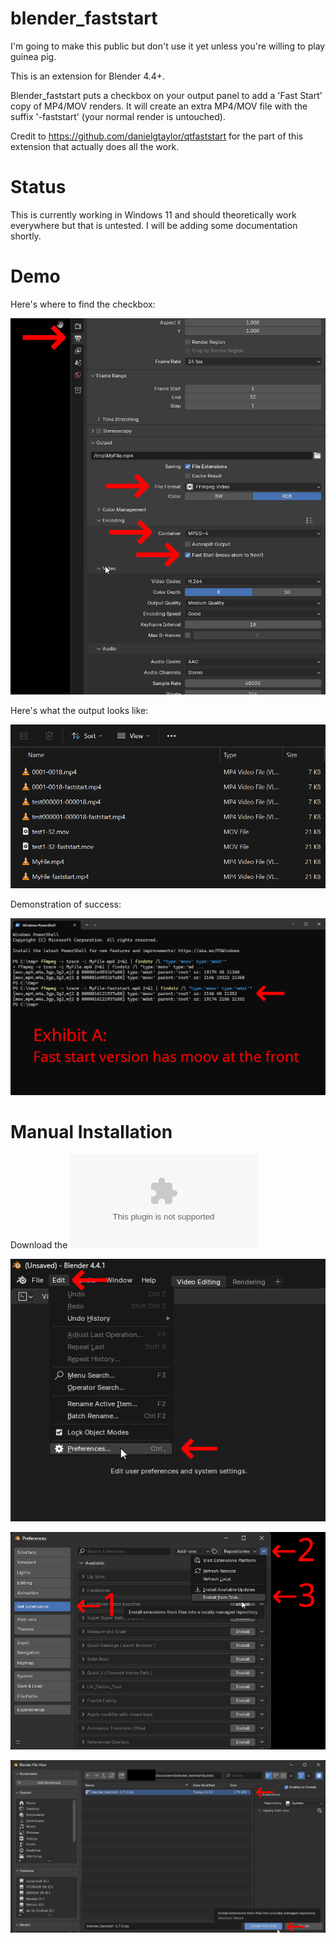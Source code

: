 # blender_faststart
I'm going to make this public but don't use it yet unless you're willing to play guinea pig. 

This is an extension for Blender 4.4+. 

Blender_faststart puts a checkbox on your output panel to add a 'Fast Start' copy of MP4/MOV renders. It will create an extra MP4/MOV file with the suffix '-faststart' (your normal render is untouched).

Credit to https://github.com/danielgtaylor/qtfaststart for the part of this extension that actually does all the work.

 # Status
 This is currently working in Windows 11 and should theoretically work everywhere but that is untested.  I will be adding some documentation shortly.

 # Demo
 Here's where to find the checkbox:
 
 ![Find it](./examples/faststart_findit.png)
 
 Here's what the output looks like:
 
 ![Filenames](./examples/faststart_filenames.png)
 
 Demonstration of success:
 
 ![Demo](./examples/faststart_ffmpeg.png)

 # Manual Installation
 
 Download the ![zip](https://github.com/usrname0/blender_faststart/blob/9b785b13095ca8e77b919fa0004dce2bce80589c/builds/blender_faststart-1.7.0.zip)
 
 ![Manual Install 1](./examples/faststart_install1.png)
 
 ![Manual Install 2](./examples/faststart_install2.png)
 
 ![Manual Install 3](./examples/faststart_install3.png)
